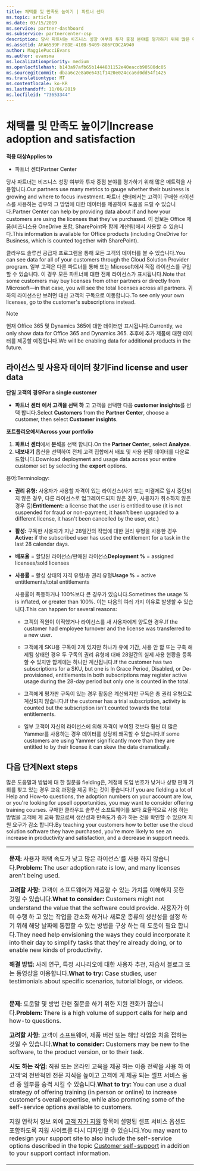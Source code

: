 ```yaml
---
title: 채택률 및 만족도 높이기 | 파트너 센터
ms.topic: article
ms.date: 03/15/2019
ms.service: partner-dashboard
ms.subservice: partnercenter-csp
description: 당사 파트너는 비즈니스 성장 여부와 투자 중점 분야를 평가하기 위해 많은 메트릭을 사용합니다. 파트너 센터에서는 고객이 구매한 라이선스를 사용하는 경우와 그 방법에 대한 데이터를 제공하여 도움을 드릴 수 있습니다.
ms.assetid: AFA6539F-F8DE-410B-9409-886FCDC2A940
author: MaggiePucciEvans
ms.author: evansma
ms.localizationpriority: medium
ms.openlocfilehash: b143a97afb65b1444831152e40eaccb90580dc05
ms.sourcegitcommit: dbaa6c2e8a0e6431f1420e024cca6d0dd54f1425
ms.translationtype: MT
ms.contentlocale: ko-KR
ms.lasthandoff: 11/06/2019
ms.locfileid: "73653344"
---
```

# <a name="increase-adoption-and-satisfaction"></a><span data-ttu-id="c4c0c-104">채택률 및 만족도 높이기</span><span class="sxs-lookup"><span data-stu-id="c4c0c-104">Increase adoption and satisfaction</span></span>

<span data-ttu-id="c4c0c-105">**적용 대상**</span><span class="sxs-lookup"><span data-stu-id="c4c0c-105">**Applies to**</span></span>

-  <span data-ttu-id="c4c0c-106">파트너 센터</span><span class="sxs-lookup"><span data-stu-id="c4c0c-106">Partner Center</span></span>

<span data-ttu-id="c4c0c-107">당사 파트너는 비즈니스 성장 여부와 투자 중점 분야를 평가하기 위해 많은 메트릭을 사용합니다.</span><span class="sxs-lookup"><span data-stu-id="c4c0c-107">Our partners use many metrics to gauge whether their business is growing and where to focus investment.</span></span> <span data-ttu-id="c4c0c-108">파트너 센터에서는 고객이 구매한 라이선스를 사용하는 경우와 그 방법에 대한 데이터를 제공하여 도움을 드릴 수 있습니다.</span><span class="sxs-lookup"><span data-stu-id="c4c0c-108">Partner Center can help by providing data about if and how your customers are using the licenses that they've purchased.</span></span> <span data-ttu-id="c4c0c-109">이 정보는 Office 제품(비즈니스용 OneDrive 포함, SharePoint와 함께 계산됨)에서 사용할 수 있습니다.</span><span class="sxs-lookup"><span data-stu-id="c4c0c-109">This information is available for Office products (including OneDrive for Business, which is counted together with SharePoint).</span></span>

<span data-ttu-id="c4c0c-110">클라우드 솔루션 공급자 프로그램을 통해 모든 고객의 데이터를 볼 수 있습니다.</span><span class="sxs-lookup"><span data-stu-id="c4c0c-110">You can see data for all of your customers through the Cloud Solution Provider program.</span></span> <span data-ttu-id="c4c0c-111">일부 고객은 다른 파트너를 통해 또는 Microsoft에서 직접 라이선스를 구입할 수 있습니다. 이 경우 모든 파트너에 대한 전체 라이선스가 표시됩니다.</span><span class="sxs-lookup"><span data-stu-id="c4c0c-111">Note that some customers may buy licenses from other partners or directly from Microsoft—in that case, you will see the total licenses across all partners.</span></span> <span data-ttu-id="c4c0c-112">귀하의 라이선스만 보려면 대신 고객의 구독으로 이동합니다.</span><span class="sxs-lookup"><span data-stu-id="c4c0c-112">To see only your own licenses, go to the customer's subscriptions instead.</span></span>

> [!NOTE]  
>  <span data-ttu-id="c4c0c-113">현재 Office 365 및 Dynamics 365에 대한 데이터만 표시됩니다.</span><span class="sxs-lookup"><span data-stu-id="c4c0c-113">Currently, we only show data for Office 365 and Dynamics 365.</span></span> <span data-ttu-id="c4c0c-114">추후에 추가 제품에 대한 데이터를 제공할 예정입니다.</span><span class="sxs-lookup"><span data-stu-id="c4c0c-114">We will be enabling data for additional products in the future.</span></span>

## <a name="find-license-and-user-data"></a><span data-ttu-id="c4c0c-115">라이선스 및 사용자 데이터 찾기</span><span class="sxs-lookup"><span data-stu-id="c4c0c-115">Find license and user data</span></span>


<span data-ttu-id="c4c0c-116">**단일 고객의 경우**</span><span class="sxs-lookup"><span data-stu-id="c4c0c-116">**For a single customer**</span></span>

-   <span data-ttu-id="c4c0c-117">**파트너 센터** **에서 고객을 선택 하** 고 고객을 선택한 다음 **customer insights**를 선택 합니다.</span><span class="sxs-lookup"><span data-stu-id="c4c0c-117">Select **Customers** from the **Partner Center**, choose a customer, then select **Customer insights**.</span></span>

<span data-ttu-id="c4c0c-118">**포트폴리오에서**</span><span class="sxs-lookup"><span data-stu-id="c4c0c-118">**Across your portfolio**</span></span>

1.  <span data-ttu-id="c4c0c-119">**파트너 센터**에서 **분석**을 선택 합니다.</span><span class="sxs-lookup"><span data-stu-id="c4c0c-119">On the **Partner Center**, select **Analyze**.</span></span>
2.  <span data-ttu-id="c4c0c-120">**내보내기** 옵션을 선택하여 전체 고객 집합에서 배포 및 사용 현황 데이터를 다운로드합니다.</span><span class="sxs-lookup"><span data-stu-id="c4c0c-120">Download deployment and usage data across your entire customer set by selecting the **export** options.</span></span>

<span data-ttu-id="c4c0c-121">용어:</span><span class="sxs-lookup"><span data-stu-id="c4c0c-121">Terminology:</span></span>

-   <span data-ttu-id="c4c0c-122">**권리 유형:** 사용자가 사용할 자격이 있는 라이선스(사기 또는 미결제로 일시 중단되지 않은 경우, 다른 라이선스로 업그레이드되지 않은 경우, 사용자가 취소하지 않은 경우 등)</span><span class="sxs-lookup"><span data-stu-id="c4c0c-122">**Entitlement:** a license that the user is entitled to use (it is not suspended for fraud or non-payment, it hasn't been upgraded to a different license, it hasn't been cancelled by the user, etc.)</span></span>

-   <span data-ttu-id="c4c0c-123">**활성:** 구독한 사용자가 지난 28일간의 작업에 대한 권리 유형을 사용한 경우</span><span class="sxs-lookup"><span data-stu-id="c4c0c-123">**Active:** if the subscribed user has used the entitlement for a task in the last 28 calendar days.</span></span>

-   <span data-ttu-id="c4c0c-124">**배포율** = 할당된 라이선스/판매된 라이선스</span><span class="sxs-lookup"><span data-stu-id="c4c0c-124">**Deployment %** = assigned licenses/sold licenses</span></span>

-   <span data-ttu-id="c4c0c-125">**사용률** = 활성 상태의 자격 유형/총 권리 유형</span><span class="sxs-lookup"><span data-stu-id="c4c0c-125">**Usage %** = active entitlements/total entitlements</span></span>

    <span data-ttu-id="c4c0c-126">사용률이 폭등하거나 100%보다 큰 경우가 있습니다.</span><span class="sxs-lookup"><span data-stu-id="c4c0c-126">Sometimes the usage % is inflated, or greater than 100%.</span></span> <span data-ttu-id="c4c0c-127">이는 다음의 여러 가지 이유로 발생할 수 있습니다.</span><span class="sxs-lookup"><span data-stu-id="c4c0c-127">This can happen for several reasons:</span></span>

    -   <span data-ttu-id="c4c0c-128">고객의 직원이 이직했거나 라이선스를 새 사용자에게 양도한 경우.</span><span class="sxs-lookup"><span data-stu-id="c4c0c-128">If the customer had employee turnover and the license was transferred to a new user.</span></span>

    -   <span data-ttu-id="c4c0c-129">고객에게 SKU용 구독이 2개 있지만 하나가 유예 기간, 사용 안 함 또는 구축 해제됨 상태인 경우 두 구독의 권리 유형에 대해 28일간의 실제 사용 현황을 등록할 수 있지만 합계에는 하나만 계산됩니다.</span><span class="sxs-lookup"><span data-stu-id="c4c0c-129">If the customer has two subscriptions for a SKU, but one is In Grace Period, Disabled, or De-provisioned, entitlements in both subscriptions may register active usage during the 28-day period but only one is counted in the total.</span></span>

    -   <span data-ttu-id="c4c0c-130">고객에게 평가판 구독이 있는 경우 활동은 계산되지만 구독은 총 권리 유형으로 계산되지 않습니다.</span><span class="sxs-lookup"><span data-stu-id="c4c0c-130">If the customer has a trial subscription, activity is counted but the subscription isn't counted towards the total entitlements.</span></span>

    -   <span data-ttu-id="c4c0c-131">일부 고객이 자신의 라이선스에 의해 자격이 부여된 것보다 훨씬 더 많은 Yammer를 사용하는 경우 데이터를 상당히 왜곡할 수 있습니다.</span><span class="sxs-lookup"><span data-stu-id="c4c0c-131">If some customers are using Yammer significantly more than they are entitled to by their license it can skew the data dramatically.</span></span>

## <a name="next-steps"></a><span data-ttu-id="c4c0c-132">다음 단계</span><span class="sxs-lookup"><span data-stu-id="c4c0c-132">Next steps</span></span>


<span data-ttu-id="c4c0c-133">많은 도움말과 방법에 대 한 질문을 fielding은, 계정에 도입 번호가 낮거나 상향 판매 기회를 찾고 있는 경우 교육 과정을 제공 하는 것이 좋습니다.</span><span class="sxs-lookup"><span data-stu-id="c4c0c-133">If you are fielding a lot of Help and How-to questions, the adoption numbers on your account are low, or you're looking for upsell opportunities, you may want to consider offering training courses.</span></span> <span data-ttu-id="c4c0c-134">구매한 클라우드 솔루션 소프트웨어를 보다 효율적으로 사용 하는 방법을 고객에 게 교육 함으로써 생산성과 만족도가 증가 하는 것을 확인할 수 있으며 지원 요구가 감소 합니다.</span><span class="sxs-lookup"><span data-stu-id="c4c0c-134">By teaching your customers how to better use the cloud solution software they have purchased, you're more likely to see an increase in productivity and satisfaction, and a decrease in support needs.</span></span>

<table>
<colgroup>
<col width="100%" />
</colgroup>
<tbody>
<tr class="odd">
<td><p><span data-ttu-id="c4c0c-135"><strong>문제:</strong> 사용자 채택 속도가 낮고 많은 라이선스&#39;를 사용 하지 않습니다.</span><span class="sxs-lookup"><span data-stu-id="c4c0c-135"><strong>Problem:</strong> The user adoption rate is low, and many licenses aren&#39;t being used.</span></span></p>
<p><span data-ttu-id="c4c0c-136"><strong>고려할 사항:</strong> 고객이 소프트웨어가 제공할 수 있는 가치를 이해하지 못한 것일 수 있습니다.</span><span class="sxs-lookup"><span data-stu-id="c4c0c-136"><strong>What to consider:</strong> Customers might not understand the value that the software could provide.</span></span> <span data-ttu-id="c4c0c-137">사용자가 이미 수행 하 고 있는 작업을 간소화 하거나 새로운 종류의 생산성을 설정 하기 위해 해당 날짜에 통합할 수 있는 방법을 구상 하는 데 도움이 필요 합니다.</span><span class="sxs-lookup"><span data-stu-id="c4c0c-137">They need help envisioning the ways they could incorporate it into their day to simplify tasks that they're already doing, or to enable new kinds of productivity.</span></span></p>
<p><span data-ttu-id="c4c0c-138"><strong>해결 방법:</strong> 사례 연구, 특정 시나리오에 대한 사용자 추천, 자습서 블로그 또는 동영상을 이용합니다.</span><span class="sxs-lookup"><span data-stu-id="c4c0c-138"><strong>What to try:</strong> Case studies, user testimonials about specific scenarios, tutorial blogs, or videos.</span></span></p></td>
</tr>
<tr class="even">
<td><p><span data-ttu-id="c4c0c-139"><strong>문제:</strong> 도움말 및 방법 관련 질문을 하기 위한 지원 전화가 많습니다.</span><span class="sxs-lookup"><span data-stu-id="c4c0c-139"><strong>Problem:</strong> There is a high volume of support calls for help and how-to questions.</span></span></p>
<p><span data-ttu-id="c4c0c-140"><strong>고려할 사항:</strong> 고객이 소프트웨어, 제품 버전 또는 해당 작업을 처음 접하는 것일 수 있습니다.</span><span class="sxs-lookup"><span data-stu-id="c4c0c-140"><strong>What to consider:</strong> Customers may be new to the software, to the product version, or to their task.</span></span></p>
<p><span data-ttu-id="c4c0c-141"><strong>시도 하는 작업:</strong> 직원 또는 온라인 교육을 제공 하는 이중 전략을 사용 하 여 고객&#39;의 전반적인 전문 지식을 높이고 고객에 게 제공 되는 셀프 서비스 옵션 중 일부를 승격 시킬 수 있습니다.</span><span class="sxs-lookup"><span data-stu-id="c4c0c-141"><strong>What to try:</strong> You can use a dual strategy of offering training (in person or online) to increase customer&#39;s overall expertise, while also promoting some of the self-service options available to customers.</span></span></p>
<p><span data-ttu-id="c4c0c-142">지원 연락처 정보 외에 <a href="customer-self-support.md" data-raw-source="[Customer self-support](customer-self-support.md)">고객 자가 지원</a> 항목에 설명된 셀프 서비스 옵션도 포함하도록 지원 사이트를 다시 디자인할 수 있습니다.</span><span class="sxs-lookup"><span data-stu-id="c4c0c-142">You may want to redesign your support site to also include the self-service options described in the topic <a href="customer-self-support.md" data-raw-source="[Customer self-support](customer-self-support.md)">Customer self-support</a> in addition to your support contact information.</span></span></p></td>
</tr>
</tbody>
</table>

 

 

 



